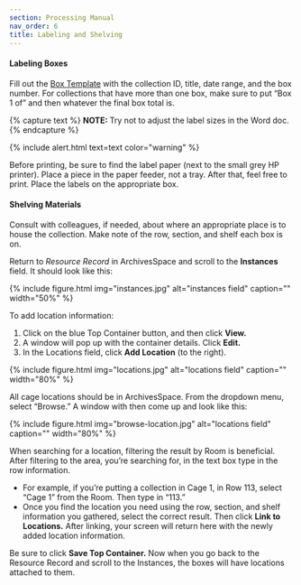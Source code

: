```yaml
---
section: Processing Manual
nav_order: 6
title: Labeling and Shelving
---
```


#### Labeling Boxes

Fill out the [Box Template](https://vandalsuidaho.sharepoint.com/:w:/r/sites/Storage-Library/Documents/spec/Collections/Accessions/Box_Label_template.docx?d=we3ba908310825c1ea33bb3e6196f877f&csf=1&web=1&e=rM2Mxc) with the collection ID, title, date range, and the box number. For collections that have more than one box, make sure to put “Box 1 of” and then whatever the final box total is. 

{% capture text %}
**NOTE:** Try not to adjust the label sizes in the Word doc.
{% endcapture %}

{% include alert.html text=text color="warning" %}

Before printing, be sure to find the label paper (next to the small grey HP printer). Place a piece in the paper feeder, not a tray. After that, feel free to print. Place the labels on the appropriate box.

#### Shelving Materials

Consult with colleagues, if needed, about where an appropriate place is to house the collection. Make note of the row, section, and shelf each box is on.  

Return to *Resource Record* in ArchivesSpace and scroll to the **Instances** field. It should look like this:

{% include figure.html img="instances.jpg" alt="instances field" caption="" width="50%" %}

To add location information: 
1. Click on the blue Top Container button, and then click **View.** 
2. A window will pop up with the container details. Click **Edit.** 
3. In the Locations field, click **Add Location** (to the right). 

{% include figure.html img="locations.jpg" alt="locations field" caption="" width="80%" %}

All cage locations should be in ArchivesSpace. From the dropdown menu, select “Browse.” A window with then come up and look like this: 

{% include figure.html img="browse-location.jpg" alt="locations field" caption="" width="80%" %}

When searching for a location, filtering the result by Room is beneficial. After filtering to the area, you’re searching for, in the text box type in the row information.  
- For example, if you’re putting a collection in Cage 1, in Row 113, select “Cage 1” from the Room. Then type in “113.” 
- Once you find the location you need using the row, section, and shelf information you gathered, select the correct result. Then click **Link to Locations.** After linking, your screen will return here with the newly added location information.

Be sure to click **Save Top Container.** Now when you go back to the Resource Record and scroll to the Instances, the boxes will have locations attached to them.